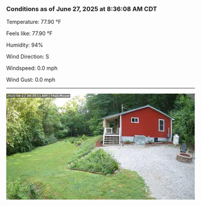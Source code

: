 ### Conditions as of June 27, 2025 at 8:36:08 AM CDT 

Temperature: 77.90 &deg;F

Feels like: 77.90 &deg;F

Humidity: 94%

Wind Direction: S

Windspeed: 0.0 mph

Wind Gust: 0.0 mph

---

<img src="./images/latest.jpeg"/>

